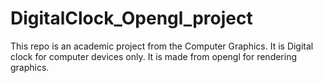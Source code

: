 # DigitalClock_Opengl_project
This repo is an academic project from the Computer Graphics. It is Digital clock for computer devices only.  It is made from opengl for rendering graphics.
